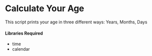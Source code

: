 #   Calculate Your Age

This script prints your age in three different ways: Years, Months, Days

#### Libraries Required

-   time
-   calendar